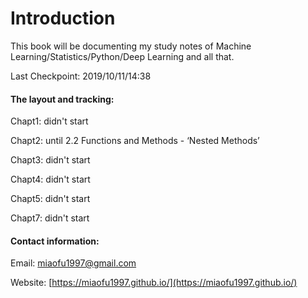 # Introduction

This book will be documenting my study notes of Machine Learning/Statistics/Python/Deep Learning and all that.

Last Checkpoint: 2019/10/11/14:38

#### The layout and tracking:

Chapt1: didn't start

Chapt2: until 2.2 Functions and Methods - ‘Nested Methods’

Chapt3: didn't start

Chapt4: didn't start

Chapt5: didn't start

Chapt7: didn't start



#### Contact information:

Email: miaofu1997@gmail.com

Website: [https://miaofu1997.github.io/](https://miaofu1997.github.io/)



